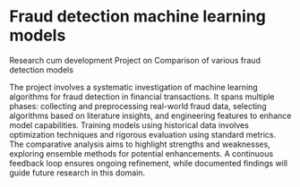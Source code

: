 # Fraud detection machine learning models
Research cum development Project on Comparison of various fraud detection models 

The project involves a systematic investigation of machine learning algorithms for fraud detection in financial transactions. It spans multiple phases: collecting and preprocessing real-world fraud data, selecting algorithms based on literature insights, and engineering features to enhance model capabilities. Training models using historical data involves optimization techniques and rigorous evaluation using standard metrics. The comparative analysis aims to highlight strengths and weaknesses, exploring ensemble methods for potential enhancements. A continuous feedback loop ensures ongoing refinement, while documented findings will guide future research in this domain.

